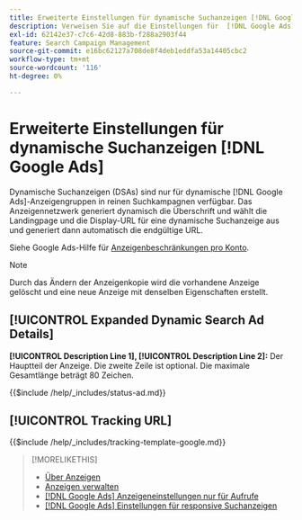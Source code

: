 ```yaml
---
title: Erweiterte Einstellungen für dynamische Suchanzeigen [!DNL Google Ads]
description: Verweisen Sie auf die Einstellungen für  [!DNL Google Ads]  erweiterte dynamische Suchanzeigen.
exl-id: 62142e37-c7c6-42d8-883b-f288a2903f44
feature: Search Campaign Management
source-git-commit: e16bc62127a708de8f4deb1eddfa53a14405cbc2
workflow-type: tm+mt
source-wordcount: '116'
ht-degree: 0%

---
```


# Erweiterte Einstellungen für dynamische Suchanzeigen [!DNL Google Ads]

Dynamische Suchanzeigen (DSAs) sind nur für dynamische [!DNL Google Ads]-Anzeigengruppen in reinen Suchkampagnen verfügbar. Das Anzeigennetzwerk generiert dynamisch die Überschrift und wählt die Landingpage und die Display-URL für eine dynamische Suchanzeige aus und generiert dann automatisch die endgültige URL.

Siehe Google Ads-Hilfe für [Anzeigenbeschränkungen pro Konto](https://support.google.com/google-ads/answer/6372658?hl=en).

>[!NOTE]
>
>Durch das Ändern der Anzeigenkopie wird die vorhandene Anzeige gelöscht und eine neue Anzeige mit denselben Eigenschaften erstellt.

## [!UICONTROL Expanded Dynamic Search Ad Details]

**[!UICONTROL Description Line 1], [!UICONTROL Description Line 2]:** Der Hauptteil der Anzeige. Die zweite Zeile ist optional. Die maximale Gesamtlänge beträgt 80 Zeichen.

<!-- **[!UICONTROL Status]:** -->

{{$include /help/_includes/status-ad.md}}

## [!UICONTROL Tracking URL]

<!-- **[!UICONTROL Tracking Template]:** -->

{{$include /help/_includes/tracking-template-google.md}}

>[!MORELIKETHIS]
>
>* [Über Anzeigen](ad-about.md)
>* [Anzeigen verwalten](ad-manage.md)
>* [[!DNL Google Ads] Anzeigeneinstellungen nur für Aufrufe](ad-settings-google-call.md)
>* [[!DNL Google Ads] Einstellungen für responsive Suchanzeigen](ad-settings-google-rsa.md)
